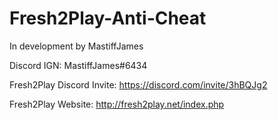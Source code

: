# Fresh2Play-Anti-Cheat
In development by MastiffJames

Discord IGN: MastiffJames#6434

Fresh2Play Discord Invite: https://discord.com/invite/3hBQJg2

Fresh2Play Website: http://fresh2play.net/index.php
